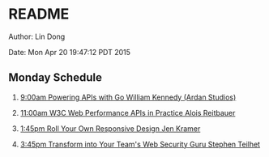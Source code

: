 # README

Author: Lin Dong

Date: Mon Apr 20 19:47:12 PDT 2015

## Monday Schedule

1. [9:00am Powering APIs with Go William Kennedy (Ardan Studios)](./api_with_go/)

2. [11:00am W3C Web Performance APIs in Practice Alois Reitbauer](./w3c_api/)

3. [1:45pm Roll Your Own Responsive Design Jen Kramer](./responsive_ui/)

4. [3:45pm Transform into Your Team's Web Security Guru Stephen Teilhet](./web_security/)

